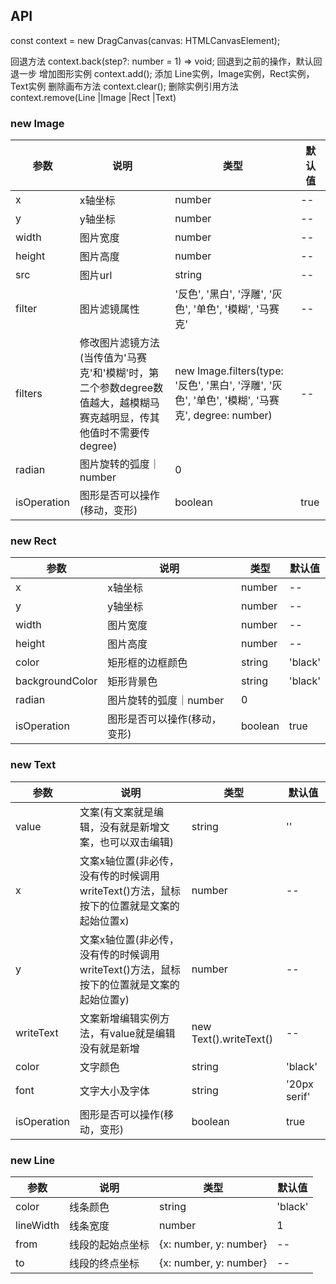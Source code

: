 ## API

const context = new DragCanvas(canvas: HTMLCanvasElement);

回退方法 context.back(step?: number = 1) => void; 回退到之前的操作，默认回退一步
增加图形实例 context.add(); 添加 Line实例，Image实例，Rect实例， Text实例
删除画布方法 context.clear();
删除实例引用方法 context.remove(Line |Image |Rect |Text)



### new Image
| 参数 | 说明 | 类型 | 默认值 |
| --- | --- | --- | ---    |
|x|x轴坐标|number|--|
|y|y轴坐标|number|--|
|width|图片宽度|number|--|
|height|图片高度|number|--|
|src|图片url| string|--|
|filter|图片滤镜属性|'反色', '黑白', '浮雕', '灰色', '单色', '模糊', '马赛克'|--|
|filters|修改图片滤镜方法(当传值为'马赛克'和'模糊'时，第二个参数degree数值越大，越模糊马赛克越明显，传其他值时不需要传degree)| new Image.filters(type: '反色', '黑白', '浮雕', '灰色', '单色', '模糊', '马赛克', degree: number)| --|
|radian|图片旋转的弧度｜number|0|
|isOperation|图形是否可以操作(移动，变形)|boolean|true|

### new Rect
| 参数 | 说明 | 类型 | 默认值 |
| --- | --- | --- | ---    |
|x|x轴坐标|number|--|
|y|y轴坐标|number|--|
|width|图片宽度|number|--|
|height|图片高度|number|--|
|color|矩形框的边框颜色|string|'black'|
|backgroundColor|矩形背景色|string|'black'|
|radian|图片旋转的弧度｜number|0|
|isOperation|图形是否可以操作(移动，变形)|boolean|true|

### new Text
| 参数 | 说明 | 类型 | 默认值 |
| --- | --- | --- | ---    |
|value|文案(有文案就是编辑，没有就是新增文案，也可以双击编辑)|string|''|
|x|文案x轴位置(非必传，没有传的时候调用writeText()方法，鼠标按下的位置就是文案的起始位置x)|number|--|
|y|文案x轴位置(非必传，没有传的时候调用writeText()方法，鼠标按下的位置就是文案的起始位置y)|number|--|
|writeText|文案新增编辑实例方法，有value就是编辑没有就是新增|new Text().writeText()|--|
|color|文字颜色|string|'black'|
|font|文字大小及字体|string|'20px serif'|
|isOperation|图形是否可以操作(移动，变形)|boolean|true|

### new Line
| 参数 | 说明 | 类型 | 默认值 |
| --- | --- | --- | ---    |
|color|线条颜色|string|'black'|
|lineWidth|线条宽度| number|1|
|from|线段的起始点坐标|{x: number, y: number}|--|
|to|线段的终点坐标|{x: number, y: number}|--|


